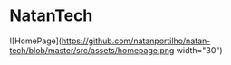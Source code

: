 # NatanTech

![HomePage](https://github.com/natanportilho/natan-tech/blob/master/src/assets/homepage.png width="30")
